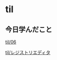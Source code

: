 # til

## 今日学んだこと

[til/06](https://github.com/tokiohamamatsu/til/blob/master/%E6%B4%BB%E5%8B%95%E8%A8%98%E9%8C%B2/2021/04/06.md)

[til/レジストリエディタ](https://github.com/tokiohamamatsu/til/blob/master/extra/%E3%83%AC%E3%82%B8%E3%82%B9%E3%83%88%E3%83%AA%E3%82%A8%E3%83%87%E3%82%A3%E3%82%BF.md)